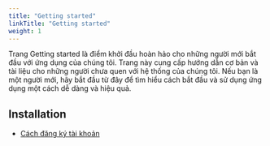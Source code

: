 ```yaml
---
title: "Getting started"
linkTitle: "Getting started"
weight: 1
---
```


Trang Getting started là điểm khởi đầu hoàn hảo cho những người mới bắt đầu với ứng dụng của chúng tôi. Trang này cung cấp hướng dẫn cơ bản và tài liệu cho những người chưa quen với hệ thống của chúng tôi. Nếu bạn là một người mới, hãy bắt đầu từ đây để tìm hiểu cách bắt đầu và sử dụng ứng dụng một cách dễ dàng và hiệu quả.

## Installation

- [Cách đăng ký tài khoản](/docs/account/)
